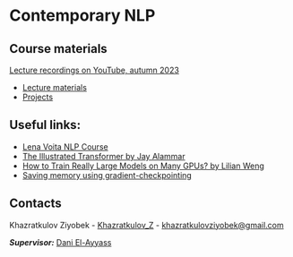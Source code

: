 # Contemporary NLP

## Course materials

[Lecture recordings on YouTube, autumn 2023](https://www.youtube.com/playlist?list=PLJR10EXrBaAs8T4V54hMKjVcWIRg3GOyZ)

- [Lecture materials](./lectures/)
- [Projects](./projects/README.md)

## Useful links:

- [Lena Voita NLP Course](https://lena-voita.github.io/nlp_course.html)
- [The Illustrated Transformer by Jay Alammar](https://jalammar.github.io/illustrated-transformer/)
- [How to Train Really Large Models on Many GPUs? by Lilian Weng](https://lilianweng.github.io/posts/2021-09-25-train-large/)
- [Saving memory using gradient-checkpointing](https://github.com/cybertronai/gradient-checkpointing)

## Contacts

Khazratkulov Ziyobek - [Khazratkulov_Z](https://t.me/Khazratkulov_Z) - khazratkulovziyobek@gmail.com

***Supervisor:*** [Dani El-Ayyass](https://t.me/dayyass)
